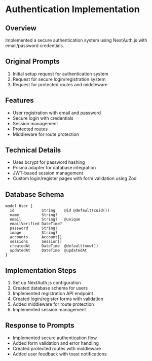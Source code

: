 # Authentication Implementation

## Overview
Implemented a secure authentication system using NextAuth.js with email/password credentials.

## Original Prompts
1. Initial setup request for authentication system
2. Request for secure login/registration system
3. Request for protected routes and middleware

## Features
- User registration with email and password
- Secure login with credentials
- Session management
- Protected routes
- Middleware for route protection

## Technical Details
- Uses bcrypt for password hashing
- Prisma adapter for database integration
- JWT-based session management
- Custom login/register pages with form validation using Zod

## Database Schema
```prisma
model User {
  id            String    @id @default(cuid())
  name          String?
  email         String?   @unique
  emailVerified DateTime?
  password      String?
  image         String?
  accounts      Account[]
  sessions      Session[]
  createdAt     DateTime  @default(now())
  updatedAt     DateTime  @updatedAt
}
```

## Implementation Steps
1. Set up NextAuth.js configuration
2. Created database schema for users
3. Implemented registration API endpoint
4. Created login/register forms with validation
5. Added middleware for route protection
6. Implemented session management

## Response to Prompts
- Implemented secure authentication flow
- Added form validation and error handling
- Created protected routes with middleware
- Added user feedback with toast notifications